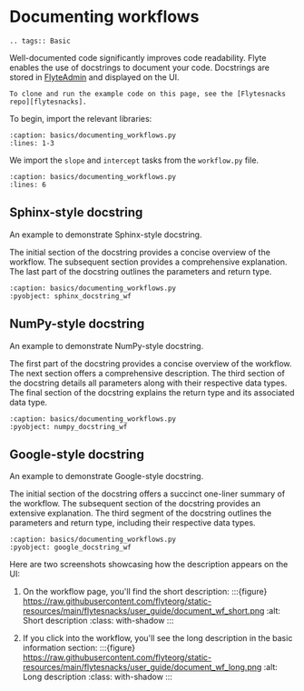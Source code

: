 # Documenting workflows

```{eval-rst}
.. tags:: Basic
```

Well-documented code significantly improves code readability.
Flyte enables the use of docstrings to document your code.
Docstrings are stored in [FlyteAdmin](https://docs.flyte.org/en/latest/concepts/admin.html)
and displayed on the UI.

```{note}
To clone and run the example code on this page, see the [Flytesnacks repo][flytesnacks].
```

To begin, import the relevant libraries:

```{rli} https://raw.githubusercontent.com/flyteorg/flytesnacks/69dbe4840031a85d79d9ded25f80397c6834752d/examples/basics/basics/documenting_workflows.py
:caption: basics/documenting_workflows.py
:lines: 1-3
```

We import the `slope` and `intercept` tasks from the `workflow.py` file.

```{rli} https://raw.githubusercontent.com/flyteorg/flytesnacks/69dbe4840031a85d79d9ded25f80397c6834752d/examples/basics/basics/documenting_workflows.py
:caption: basics/documenting_workflows.py
:lines: 6
```

## Sphinx-style docstring

An example to demonstrate Sphinx-style docstring.

The initial section of the docstring provides a concise overview of the workflow.
The subsequent section provides a comprehensive explanation.
The last part of the docstring outlines the parameters and return type.

```{rli} https://raw.githubusercontent.com/flyteorg/flytesnacks/69dbe4840031a85d79d9ded25f80397c6834752d/examples/basics/basics/documenting_workflows.py
:caption: basics/documenting_workflows.py
:pyobject: sphinx_docstring_wf
```

## NumPy-style docstring

An example to demonstrate NumPy-style docstring.

The first part of the docstring provides a concise overview of the workflow.
The next section offers a comprehensive description.
The third section of the docstring details all parameters along with their respective data types.
The final section of the docstring explains the return type and its associated data type.

```{rli} https://raw.githubusercontent.com/flyteorg/flytesnacks/69dbe4840031a85d79d9ded25f80397c6834752d/examples/basics/basics/documenting_workflows.py
:caption: basics/documenting_workflows.py
:pyobject: numpy_docstring_wf
```

## Google-style docstring

An example to demonstrate Google-style docstring.

The initial section of the docstring offers a succinct one-liner summary of the workflow.
The subsequent section of the docstring provides an extensive explanation.
The third segment of the docstring outlines the parameters and return type,
including their respective data types.

```{rli} https://raw.githubusercontent.com/flyteorg/flytesnacks/69dbe4840031a85d79d9ded25f80397c6834752d/examples/basics/basics/documenting_workflows.py
:caption: basics/documenting_workflows.py
:pyobject: google_docstring_wf
```

Here are two screenshots showcasing how the description appears on the UI:
1. On the workflow page, you'll find the short description:
:::{figure} https://raw.githubusercontent.com/flyteorg/static-resources/main/flytesnacks/user_guide/document_wf_short.png
:alt: Short description
:class: with-shadow
:::

2. If you click into the workflow, you'll see the long description in the basic information section:
:::{figure} https://raw.githubusercontent.com/flyteorg/static-resources/main/flytesnacks/user_guide/document_wf_long.png
:alt: Long description
:class: with-shadow
:::

[flytesnacks]: https://github.com/flyteorg/flytesnacks/tree/master/examples/basics
